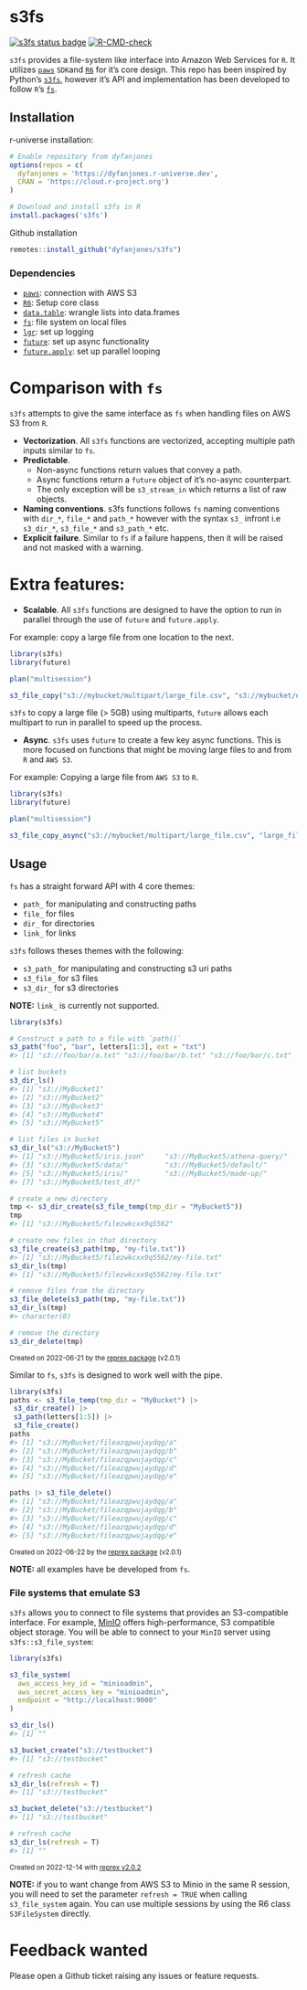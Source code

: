 
<!-- README.md is generated from README.Rmd. Please edit that file -->

# s3fs

<!-- badges: start -->

[![s3fs status
badge](https://dyfanjones.r-universe.dev/badges/s3fs)](https://dyfanjones.r-universe.dev)
[![R-CMD-check](https://github.com/DyfanJones/s3fs/actions/workflows/R-CMD-check.yaml/badge.svg)](https://github.com/DyfanJones/s3fs/actions/workflows/R-CMD-check.yaml)
<!-- badges: end -->

`s3fs` provides a file-system like interface into Amazon Web Services
for `R`. It utilizes [`paws`](https://github.com/paws-r/paws) `SDK`and
[`R6`](https://github.com/r-lib/R6) for it’s core design. This repo has
been inspired by Python’s [`s3fs`](https://github.com/fsspec/s3fs),
however it’s API and implementation has been developed to follow `R`’s
[`fs`](https://github.com/r-lib/fs).

## Installation

r-universe installation:

``` r
# Enable repository from dyfanjones
options(repos = c(
  dyfanjones = 'https://dyfanjones.r-universe.dev',
  CRAN = 'https://cloud.r-project.org')
)

# Download and install s3fs in R
install.packages('s3fs')
```

Github installation

``` r
remotes::install_github("dyfanjones/s3fs")
```

### Dependencies

- [`paws`](https://github.com/paws-r/paws): connection with AWS S3
- [`R6`](https://github.com/r-lib/R6): Setup core class
- [`data.table`](https://github.com/Rdatatable/data.table): wrangle
  lists into data.frames
- [`fs`](https://github.com/r-lib/fs): file system on local files
- [`lgr`](https://github.com/s-fleck/lgr): set up logging
- [`future`](https://github.com/HenrikBengtsson/future): set up async
  functionality
- [`future.apply`](https://github.com/HenrikBengtsson/future.apply): set
  up parallel looping

# Comparison with `fs`

`s3fs` attempts to give the same interface as `fs` when handling files
on AWS S3 from `R`.

- **Vectorization**. All `s3fs` functions are vectorized, accepting
  multiple path inputs similar to `fs`.
- **Predictable**.
  - Non-async functions return values that convey a path.
  - Async functions return a `future` object of it’s no-async
    counterpart.
  - The only exception will be `s3_stream_in` which returns a list of
    raw objects.
- **Naming conventions**. s3fs functions follows `fs` naming conventions
  with `dir_*`, `file_*` and `path_*` however with the syntax `s3_`
  infront i.e `s3_dir_*`, `s3_file_*` and `s3_path_*` etc.
- **Explicit failure**. Similar to `fs` if a failure happens, then it
  will be raised and not masked with a warning.

# Extra features:

- **Scalable**. All `s3fs` functions are designed to have the option to
  run in parallel through the use of `future` and `future.apply`.

For example: copy a large file from one location to the next.

``` r
library(s3fs)
library(future)

plan("multisession")

s3_file_copy("s3://mybucket/multipart/large_file.csv", "s3://mybucket/new_location/large_file.csv")
```

`s3fs` to copy a large file (\> 5GB) using multiparts, `future` allows
each multipart to run in parallel to speed up the process.

- **Async**. `s3fs` uses `future` to create a few key async functions.
  This is more focused on functions that might be moving large files to
  and from `R` and `AWS S3`.

For example: Copying a large file from `AWS S3` to `R`.

``` r
library(s3fs)
library(future)

plan("multisession")

s3_file_copy_async("s3://mybucket/multipart/large_file.csv", "large_file.csv")
```

## Usage

`fs` has a straight forward API with 4 core themes:

- `path_` for manipulating and constructing paths
- `file_` for files
- `dir_` for directories
- `link_` for links

`s3fs` follows theses themes with the following:

- `s3_path_` for manipulating and constructing s3 uri paths
- `s3_file_` for s3 files
- `s3_dir_` for s3 directories

**NOTE:** `link_` is currently not supported.

``` r
library(s3fs)

# Construct a path to a file with `path()`
s3_path("foo", "bar", letters[1:3], ext = "txt")
#> [1] "s3://foo/bar/a.txt" "s3://foo/bar/b.txt" "s3://foo/bar/c.txt"

# list buckets
s3_dir_ls()
#> [1] "s3://MyBucket1"
#> [2] "s3://MyBucket2"                                        
#> [3] "s3://MyBucket3"               
#> [4] "s3://MyBucket4"                            
#> [5] "s3://MyBucket5"

# list files in bucket
s3_dir_ls("s3://MyBucket5")
#> [1] "s3://MyBucket5/iris.json"     "s3://MyBucket5/athena-query/"
#> [3] "s3://MyBucket5/data/"         "s3://MyBucket5/default/"     
#> [5] "s3://MyBucket5/iris/"         "s3://MyBucket5/made-up/"     
#> [7] "s3://MyBucket5/test_df/"

# create a new directory
tmp <- s3_dir_create(s3_file_temp(tmp_dir = "MyBucket5"))
tmp
#> [1] "s3://MyBucket5/filezwkcxx9q5562"

# create new files in that directory
s3_file_create(s3_path(tmp, "my-file.txt"))
#> [1] "s3://MyBucket5/filezwkcxx9q5562/my-file.txt"
s3_dir_ls(tmp)
#> [1] "s3://MyBucket5/filezwkcxx9q5562/my-file.txt"

# remove files from the directory
s3_file_delete(s3_path(tmp, "my-file.txt"))
s3_dir_ls(tmp)
#> character(0)

# remove the directory
s3_dir_delete(tmp)
```

<sup>Created on 2022-06-21 by the [reprex
package](https://reprex.tidyverse.org) (v2.0.1)</sup>

Similar to `fs`, `s3fs` is designed to work well with the pipe.

``` r
library(s3fs)
paths <- s3_file_temp(tmp_dir = "MyBucket") |>
 s3_dir_create() |>
 s3_path(letters[1:5]) |>
 s3_file_create()
paths
#> [1] "s3://MyBucket/fileazqpwujaydqg/a"
#> [2] "s3://MyBucket/fileazqpwujaydqg/b"
#> [3] "s3://MyBucket/fileazqpwujaydqg/c"
#> [4] "s3://MyBucket/fileazqpwujaydqg/d"
#> [5] "s3://MyBucket/fileazqpwujaydqg/e"

paths |> s3_file_delete()
#> [1] "s3://MyBucket/fileazqpwujaydqg/a"
#> [2] "s3://MyBucket/fileazqpwujaydqg/b"
#> [3] "s3://MyBucket/fileazqpwujaydqg/c"
#> [4] "s3://MyBucket/fileazqpwujaydqg/d"
#> [5] "s3://MyBucket/fileazqpwujaydqg/e"
```

<sup>Created on 2022-06-22 by the [reprex
package](https://reprex.tidyverse.org) (v2.0.1)</sup>

**NOTE:** all examples have be developed from `fs`.

### File systems that emulate S3

`s3fs` allows you to connect to file systems that provides an
S3-compatible interface. For example, [MinIO](https://min.io/) offers
high-performance, S3 compatible object storage. You will be able to
connect to your `MinIO` server using `s3fs::s3_file_system`:

``` r
library(s3fs)

s3_file_system(
  aws_access_key_id = "minioadmin",  
  aws_secret_access_key = "minioadmin",
  endpoint = "http://localhost:9000"
)

s3_dir_ls()
#> [1] ""

s3_bucket_create("s3://testbucket")
#> [1] "s3://testbucket"

# refresh cache
s3_dir_ls(refresh = T)
#> [1] "s3://testbucket"

s3_bucket_delete("s3://testbucket")
#> [1] "s3://testbucket"

# refresh cache
s3_dir_ls(refresh = T)
#> [1] ""
```

<sup>Created on 2022-12-14 with [reprex
v2.0.2](https://reprex.tidyverse.org)</sup>

**NOTE:** if you to want change from AWS S3 to Minio in the same R
session, you will need to set the parameter `refresh = TRUE` when
calling `s3_file_system` again. You can use multiple sessions by using
the R6 class `S3FileSystem` directly.

# Feedback wanted

Please open a Github ticket raising any issues or feature requests.
